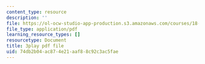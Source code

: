 ```yaml
---
content_type: resource
description: ''
file: https://ol-ocw-studio-app-production.s3.amazonaws.com/courses/18-06sc-linear-algebra-fall-2011/74db2b04ac874e21aaf88c92c3ac5fae_fjsPjh0B2tU.pdf
file_type: application/pdf
learning_resource_types: []
resourcetype: Document
title: 3play pdf file
uid: 74db2b04-ac87-4e21-aaf8-8c92c3ac5fae
---
```

